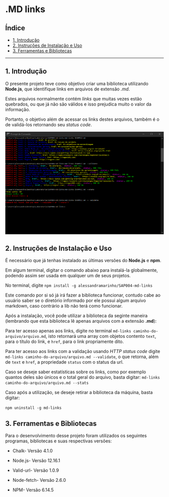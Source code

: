 # .MD links

## Índice

* [1. Introdução](#1-introdução)
* [2. Instruções de Instalação e Uso](#2-intruções-de-instalação-e-uso)
* [3. Ferramentas e Bibliotecas](#3-ferramentas-e-bibliotecas)


***

## 1. Introdução

O presente projeto teve como objetivo criar uma  biblioteca utilizando **Node.js**, que identifique links em arquivos de extensão *.md*.

Estes arquivos normalmente contém *links* que muitas vezes estão quebrados, ou que já não são válidos e isso prejudica muito o valor da informação.

Portanto, o objetivo além de acessar os links destes arquivos, também é o de validá-los retornando seu *status code*.

![Terminal](src/assets/img_mdlinks.png)

## 2. Instruções de Instalação e Uso

É necessário que já tenhas instalado as últimas versões do **Node.js** e **npm**.

Em algum terminal, digitar o comando abaixo para instalá-la globalmente, podendo assim ser usada em qualquer um de seus projetos.

No terminal, digite `npm install -g alessandramarinho/SAP004-md-links`

Este comando por si só já irá fazer a biblioteca funcionar, contudo cabe ao usuário saber se o diretório informado por ele possui algum arquivo markdown, caso contrário a lib não terá como funcionar.

Após a instalação, você pode utilizar a biblioteca da seginte maneira (lembrando que esta biblioteca lê apenas arquivos com a extensão **.md**):

Para ter acesso apenas aos links, digite no terminal `md-links caminho-do-arquivo/arquivo.md`, isto retornará uma array com objetos contento `text`, para o título do link, e `href`, para o link propriamente dito.

Para ter acesso aos links com a validação usando *HTTP status code* digite `md-links caminho-do-arquivo/arquivo.md --validate`, o que retorna, além de `text` e `href`, a propriedade `status` com o status da url.

Caso se deseje saber estatísticas sobre os links, como por exemplo quantos deles são únicos e o total geral do arquivo, basta digitar:
 `md-links caminho-do-arquivo/arquivo.md --stats`

Caso após a utilização, se deseje retirar a biblioteca da máquina, basta digitar:

`npm uninstall -g md-links`

## 3. Ferramentas e Bibliotecas

Para o desenvolvimento desse projeto foram utilizados os seguintes programas, bibliotecas e suas respectivas versões: 

* Chalk- Versão 4.1.0

* Node.js- Versão 12.16.1

* Valid-url- Versão 1.0.9

* Node-fetch- Versão 2.6.0

* NPM- Versão 6.14.5




